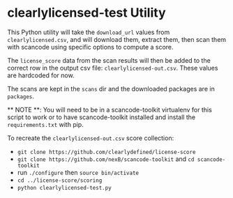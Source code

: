 # clearlylicensed-test Utility

This Python utility will take the `download_url` values from `clearlylicensed.csv`, and will
download them, extract them, then scan them with scancode using specific options to compute a score. 

The `license_score` data from the scan results will then be added to the correct row in 
the output csv file: `clearlylicensed-out.csv`. 
These values are hardcoded for now. 

The scans are kept in the `scans` dir and the downloaded packages are in `packages`.


** NOTE **: You will need to be in a scancode-toolkit virtualenv for this script
to work or to have scancode-toolkit installed and install the `requirements.txt` with pip.

To recreate the `clearlylicensed-out.csv` score collection:

- `git clone https://github.com/clearlydefined/license-score`
- `git clone https://github.com/nexB/scancode-toolkit` and `cd scancode-toolkit`
- run `./configure` then `source bin/activate`
- `cd ../license-score/scoring`
- `python clearlylicensed-test.py`
